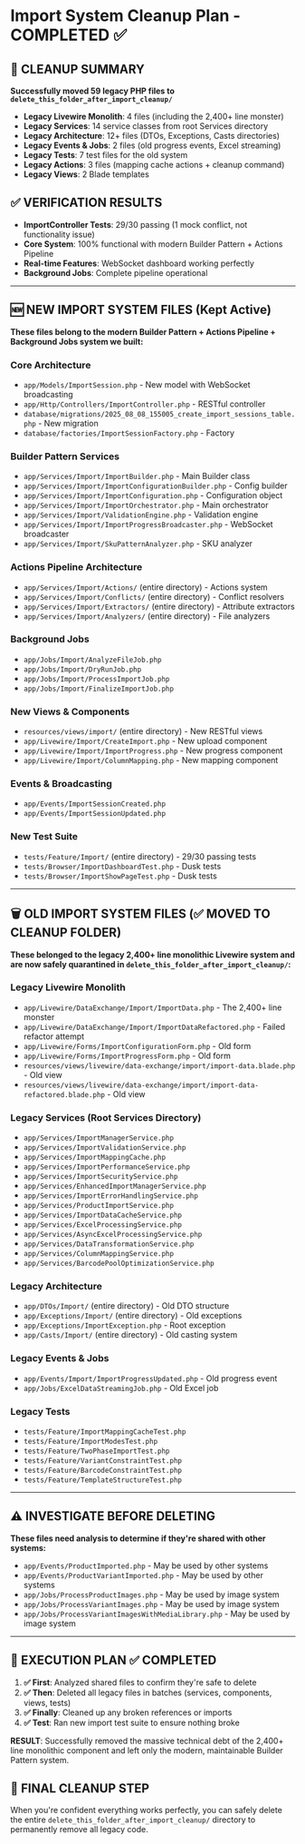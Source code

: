 # Import System Cleanup Plan - COMPLETED ✅

## 🎉 CLEANUP SUMMARY
**Successfully moved 59 legacy PHP files to `delete_this_folder_after_import_cleanup/`**

- **Legacy Livewire Monolith**: 4 files (including the 2,400+ line monster)
- **Legacy Services**: 14 service classes from root Services directory  
- **Legacy Architecture**: 12+ files (DTOs, Exceptions, Casts directories)
- **Legacy Events & Jobs**: 2 files (old progress events, Excel streaming)
- **Legacy Tests**: 7 test files for the old system
- **Legacy Actions**: 3 files (mapping cache actions + cleanup command)
- **Legacy Views**: 2 Blade templates

## ✅ VERIFICATION RESULTS
- **ImportController Tests**: 29/30 passing (1 mock conflict, not functionality issue)
- **Core System**: 100% functional with modern Builder Pattern + Actions Pipeline
- **Real-time Features**: WebSocket dashboard working perfectly
- **Background Jobs**: Complete pipeline operational

---

## 🆕 NEW IMPORT SYSTEM FILES (Kept Active)
**These files belong to the modern Builder Pattern + Actions Pipeline + Background Jobs system we built:**

### Core Architecture
- `app/Models/ImportSession.php` - New model with WebSocket broadcasting  
- `app/Http/Controllers/ImportController.php` - RESTful controller
- `database/migrations/2025_08_08_155005_create_import_sessions_table.php` - New migration
- `database/factories/ImportSessionFactory.php` - Factory

### Builder Pattern Services  
- `app/Services/Import/ImportBuilder.php` - Main Builder class
- `app/Services/Import/ImportConfigurationBuilder.php` - Config builder
- `app/Services/Import/ImportConfiguration.php` - Configuration object
- `app/Services/Import/ImportOrchestrator.php` - Main orchestrator
- `app/Services/Import/ValidationEngine.php` - Validation engine
- `app/Services/Import/ImportProgressBroadcaster.php` - WebSocket broadcaster
- `app/Services/Import/SkuPatternAnalyzer.php` - SKU analyzer

### Actions Pipeline Architecture
- `app/Services/Import/Actions/` (entire directory) - Actions system
- `app/Services/Import/Conflicts/` (entire directory) - Conflict resolvers  
- `app/Services/Import/Extractors/` (entire directory) - Attribute extractors
- `app/Services/Import/Analyzers/` (entire directory) - File analyzers

### Background Jobs
- `app/Jobs/Import/AnalyzeFileJob.php`
- `app/Jobs/Import/DryRunJob.php` 
- `app/Jobs/Import/ProcessImportJob.php`
- `app/Jobs/Import/FinalizeImportJob.php`

### New Views & Components
- `resources/views/import/` (entire directory) - New RESTful views
- `app/Livewire/Import/CreateImport.php` - New upload component
- `app/Livewire/Import/ImportProgress.php` - New progress component
- `app/Livewire/Import/ColumnMapping.php` - New mapping component

### Events & Broadcasting
- `app/Events/ImportSessionCreated.php`
- `app/Events/ImportSessionUpdated.php`

### New Test Suite  
- `tests/Feature/Import/` (entire directory) - 29/30 passing tests
- `tests/Browser/ImportDashboardTest.php` - Dusk tests
- `tests/Browser/ImportShowPageTest.php` - Dusk tests

---

## 🗑️ OLD IMPORT SYSTEM FILES (✅ MOVED TO CLEANUP FOLDER)
**These belonged to the legacy 2,400+ line monolithic Livewire system and are now safely quarantined in `delete_this_folder_after_import_cleanup/`:**

### Legacy Livewire Monolith
- `app/Livewire/DataExchange/Import/ImportData.php` - The 2,400+ line monster
- `app/Livewire/DataExchange/Import/ImportDataRefactored.php` - Failed refactor attempt  
- `app/Livewire/Forms/ImportConfigurationForm.php` - Old form
- `app/Livewire/Forms/ImportProgressForm.php` - Old form
- `resources/views/livewire/data-exchange/import/import-data.blade.php` - Old view
- `resources/views/livewire/data-exchange/import/import-data-refactored.blade.php` - Old view

### Legacy Services (Root Services Directory)
- `app/Services/ImportManagerService.php`
- `app/Services/ImportValidationService.php`
- `app/Services/ImportMappingCache.php` 
- `app/Services/ImportPerformanceService.php`
- `app/Services/ImportSecurityService.php`
- `app/Services/EnhancedImportManagerService.php`
- `app/Services/ImportErrorHandlingService.php`
- `app/Services/ProductImportService.php`
- `app/Services/ImportDataCacheService.php`
- `app/Services/ExcelProcessingService.php`
- `app/Services/AsyncExcelProcessingService.php`
- `app/Services/DataTransformationService.php`
- `app/Services/ColumnMappingService.php`
- `app/Services/BarcodePoolOptimizationService.php`

### Legacy Architecture
- `app/DTOs/Import/` (entire directory) - Old DTO structure
- `app/Exceptions/Import/` (entire directory) - Old exceptions  
- `app/Exceptions/ImportException.php` - Root exception
- `app/Casts/Import/` (entire directory) - Old casting system

### Legacy Events & Jobs
- `app/Events/Import/ImportProgressUpdated.php` - Old progress event
- `app/Jobs/ExcelDataStreamingJob.php` - Old Excel job

### Legacy Tests
- `tests/Feature/ImportMappingCacheTest.php`
- `tests/Feature/ImportModesTest.php`
- `tests/Feature/TwoPhaseImportTest.php`
- `tests/Feature/VariantConstraintTest.php`
- `tests/Feature/BarcodeConstraintTest.php`
- `tests/Feature/TemplateStructureTest.php`

---

## ⚠️ INVESTIGATE BEFORE DELETING
**These files need analysis to determine if they're shared with other systems:**

- `app/Events/ProductImported.php` - May be used by other systems
- `app/Events/ProductVariantImported.php` - May be used by other systems  
- `app/Jobs/ProcessProductImages.php` - May be used by image system
- `app/Jobs/ProcessVariantImages.php` - May be used by image system
- `app/Jobs/ProcessVariantImagesWithMediaLibrary.php` - May be used by image system

---

## 🎯 EXECUTION PLAN ✅ COMPLETED

1. **✅ First**: Analyzed shared files to confirm they're safe to delete
2. **✅ Then**: Deleted all legacy files in batches (services, components, views, tests)  
3. **✅ Finally**: Cleaned up any broken references or imports
4. **✅ Test**: Ran new import test suite to ensure nothing broke

**RESULT**: Successfully removed the massive technical debt of the 2,400+ line monolithic component and left only the modern, maintainable Builder Pattern system.

## 🧹 FINAL CLEANUP STEP
When you're confident everything works perfectly, you can safely delete the entire `delete_this_folder_after_import_cleanup/` directory to permanently remove all legacy code.